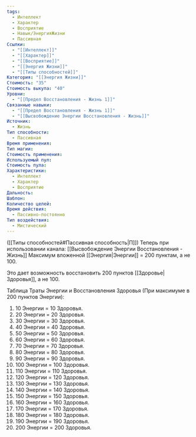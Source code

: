 ```yaml
---
tags:
  - Интеллект
  - Характер
  - Восприятие
  - Навык/ЭнергияЖизни
  - Пассивная
Ссылки:
  - "[[Интеллект]]"
  - "[[Характер]]"
  - "[[Восприятие]]"
  - "[[Энергия Жизни]]"
  - "[[Типы способностей]]"
Категория: "[[Энергия Жизни]]"
Стоимость: "35"
Стоимость выкупа: "40"
Уровни:
  - "[[Предел Восстановления - Жизнь 1]]"
Связанные навыки:
  - "[[Предел Восстановления - Жизнь 1]]"
  - "[[Высвобождение Энергии Восстановления - Жизнь]]"
Источник:
  - Жизнь
Тип способности:
  - Пассивная
Время применения: 
Тип магии: 
Стоимость применения: 
Используемый пул: 
Стоимость пула: 
Характеристики:
  - Интеллект
  - Характер
  - Восприятие
Дальность: 
Шаблон: 
Количество целей: 
Время действия:
  - Пассивно-постоянно
Тип воздействия:
  - Мистический
---
```

([[Типы способностей#Пассивная способность|П]]) Теперь при использовании канала: [[Высвобождение Энергии Восстановления - Жизнь]] Максимум вложенной [[Энергия|Энергии]] = 200 пунктам, а не 100.

Это дает возможность восстановить 200 пунктов [[Здоровье|Здоровья]], а не 100.

Таблица Траты Энергии и Восстановления Здоровья
(При максимуме в 200 пунктов Энергии):

1. 10 Энергии = 10 Здоровья.
2. 20 Энергии = 20 Здоровья.
3. 30 Энергии = 30 Здоровья. 
4. 40 Энергии = 40 Здоровья.
5. 50 Энергии = 50 Здоровья.
6. 60 Энергии = 60 Здоровья.
7. 70 Энергии = 70 Здоровья.
8. 80 Энергии = 80 Здоровья.
9. 90 Энергии = 90 Здоровья.
10. 100 Энергии = 100 Здоровья.
11. 110 Энергии = 110 Здоровья.
12. 120 Энергии = 120 Здоровья.
13. 130 Энергии = 130 Здоровья.
14. 140 Энергии = 140 Здоровья.
15. 150 Энергии = 150 Здоровья.
16. 160 Энергии = 160 Здоровья.
17. 170 Энергии = 170 Здоровья.
18. 180 Энергии = 180 Здоровья.
19. 190 Энергии = 190 Здоровья.
20. 200 Энергии = 200 Здоровья.
